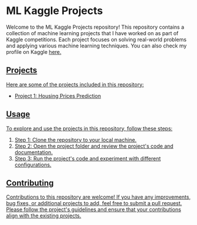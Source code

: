  <h1>ML Kaggle Projects</h1>
  <p>
    Welcome to the ML Kaggle Projects repository! This repository contains a collection of machine learning projects that I have worked on as part of Kaggle competitions. Each project focuses on solving real-world problems and applying various machine learning techniques. You can also check my profile on Kaggle <a href="https://www.kaggle.com/ramiwafik">here.
  </p>
  
  <h2>Projects</h2>
  <p>
    Here are some of the projects included in this repository:
  </p>
  <ul>
    <li>Project 1: Housing Prices Prediction</li>
  </ul>
  
  <h2>Usage</h2>
  <p>
    To explore and use the projects in this repository, follow these steps:
  </p>
  <ol>
    <li>Step 1: Clone the repository to your local machine.</li>
    <li>Step 2: Open the project folder and review the project's code and documentation.</li>
    <li>Step 3: Run the project's code and experiment with different configurations.</li>
  </ol>
  
  <h2>Contributing</h2>
  <p>
    Contributions to this repository are welcome! If you have any improvements, bug fixes, or additional projects to add, feel free to submit a pull request. Please follow the project's guidelines and ensure that your contributions align with the existing projects.
  </p>
